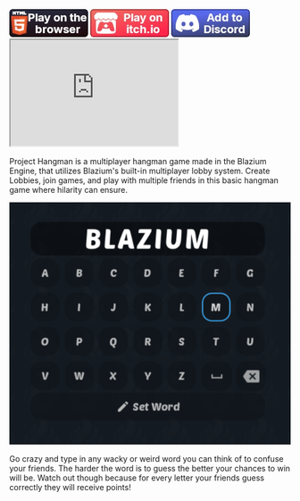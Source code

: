 <div style="display:none"><!-- Meta Data -->
<meta name="cover-image" content="/static/assets/games/hangman/cover.png">
<meta name="short-description" content="A multiplayer lobby-based hangman game made in the Blazium Engine.">
<meta name="game-name" content="Project Hangman">
</div>

<div>
<a href="https://hangman.blazium.app" target="_blank">
<img src="/static/assets/buttons/web_button.webp" class="indiedb"></a>
<a href="https://blaziumengine.itch.io/hangman-auth" target="_blank">
<img src="/static/assets/buttons/itchio_button.webp" class="indiedb"></a>
<a href="https://discord.com/oauth2/authorize?client_id=1328040585579335781" target="_blank">
<img src="/static/assets/buttons/discord_button.webp" class="indiedb"></a>
<iframe style="min-height:190px" src="https://store.steampowered.com/widget/3418850"></iframe>
</div>

Project Hangman is a multiplayer hangman game made in the Blazium Engine, that
utilizes Blazium's built-in multiplayer lobby system. Create Lobbies, join
games, and play with multiple friends in this basic hangman game where hilarity
can ensure.

![Word being set](/static/assets/games/hangman/blazium.png "Word being set")

Go crazy and type in any wacky or weird word you can think of to confuse your
friends. The harder the word is to guess the better your chances to win will be.
Watch out though because for every letter your friends guess correctly they will
receive points!
